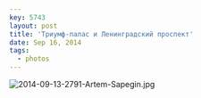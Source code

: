 ```yaml
---
key: 5743
layout: post
title: 'Триумф-палас и Ленинградский проспект'
date: Sep 16, 2014
tags:
  - photos
---
```


![2014-09-13-2791-Artem-Sapegin.jpg](photo://1383)
